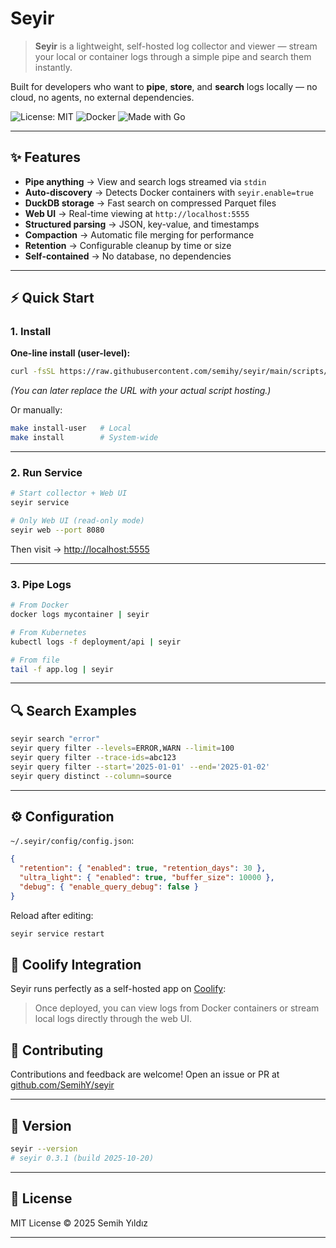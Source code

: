 # Seyir

> **Seyir** is a lightweight, self-hosted log collector and viewer — stream your local or container logs through a simple pipe and search them instantly.

Built for developers who want to **pipe**, **store**, and **search** logs locally — no cloud, no agents, no external dependencies.

![License: MIT](https://img.shields.io/badge/License-MIT-blue.svg)
![Docker](https://img.shields.io/badge/Docker-ready-blue)
![Made with Go](https://img.shields.io/badge/Made%20with-Go-00ADD8)

---

## ✨ Features

* **Pipe anything** → View and search logs streamed via `stdin`
* **Auto-discovery** → Detects Docker containers with `seyir.enable=true`
* **DuckDB storage** → Fast search on compressed Parquet files
* **Web UI** → Real-time viewing at `http://localhost:5555`
* **Structured parsing** → JSON, key-value, and timestamps
* **Compaction** → Automatic file merging for performance
* **Retention** → Configurable cleanup by time or size
* **Self-contained** → No database, no dependencies

---

## ⚡ Quick Start

### 1. Install

**One-line install (user-level):**

```bash
curl -fsSL https://raw.githubusercontent.com/semihy/seyir/main/scripts/install.sh | bash
```

*(You can later replace the URL with your actual script hosting.)*

Or manually:

```bash
make install-user   # Local
make install        # System-wide
```

---

### 2. Run Service

```bash
# Start collector + Web UI
seyir service

# Only Web UI (read-only mode)
seyir web --port 8080
```

Then visit → [http://localhost:5555](http://localhost:5555)

---

### 3. Pipe Logs

```bash
# From Docker
docker logs mycontainer | seyir

# From Kubernetes
kubectl logs -f deployment/api | seyir

# From file
tail -f app.log | seyir
```

---

## 🔍 Search Examples

```bash
seyir search "error"
seyir query filter --levels=ERROR,WARN --limit=100
seyir query filter --trace-ids=abc123
seyir query filter --start='2025-01-01' --end='2025-01-02'
seyir query distinct --column=source
```

---

## ⚙️ Configuration

`~/.seyir/config/config.json`:

```json
{
  "retention": { "enabled": true, "retention_days": 30 },
  "ultra_light": { "enabled": true, "buffer_size": 10000 },
  "debug": { "enable_query_debug": false }
}
```

Reload after editing:

```bash
seyir service restart
```


## 🧩 Coolify Integration

Seyir runs perfectly as a self-hosted app on [Coolify](https://coolify.io/):


> Once deployed, you can view logs from Docker containers or stream local logs directly through the web UI.


## 🤝 Contributing

Contributions and feedback are welcome!
Open an issue or PR at [github.com/SemihY/seyir](https://github.com/semihy/seyir)

---

## 🧭 Version

```bash
seyir --version
# seyir 0.3.1 (build 2025-10-20)
```

---

## 📜 License

MIT License © 2025 Semih Yıldız

---
